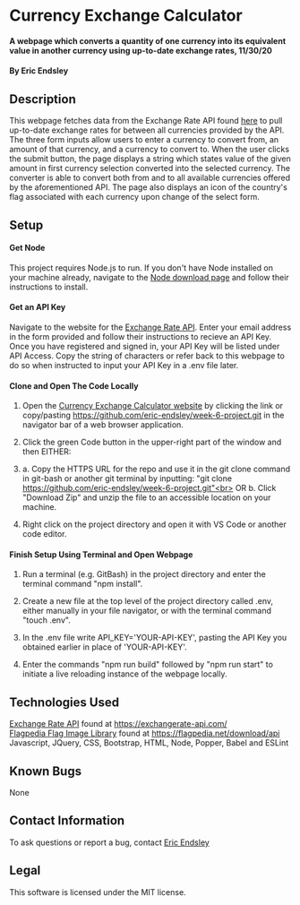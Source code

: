 # Currency Exchange Calculator

#### A webpage which converts a quantity of one currency into its equivalent value in another currency using up-to-date exchange rates, 11/30/20

#### By Eric Endsley

## Description
This webpage fetches data from the Exchange Rate API found [here](https://exchangerate-api.com//) to pull up-to-date exchange rates for between all currencies provided by the API. The three form inputs allow users to enter a currency to convert from, an amount of that currency, and a currency to convert to. When the user clicks the submit button, the page displays a string which states value of the given amount in first currency selection converted into the selected currency. The converter is able to convert both from and to all available currencies offered by the aforementioned API. The page also displays an icon of the country's flag associated with each currency upon change of the select form. 

## Setup
#### Get Node
This project requires Node.js to run. If you don't have Node installed on your machine already, navigate to the [Node download page](https://nodejs.org/en/download/) and follow their instructions to install.

#### Get an API Key
Navigate to the website for the [Exchange Rate API](https://www.exchangerate-api.com/). Enter your email address in the form provided and follow their instructions to recieve an API Key. Once you have registered and signed in, your API Key will be listed under API Access. Copy the string of characters or refer back to this webpage to do so when instructed to input your API Key in a .env file later. 

#### Clone and Open The Code Locally
 1. Open the [Currency Exchange Calculator website](https://github.com/eric-endsley/week-6-project.git) by clicking the link or copy/pasting https://github.com/eric-endsley/week-6-project.git in the navigator bar of a web browser application.

 2. Click the green Code button in the upper-right part of the window and then EITHER:

 3. a. Copy the HTTPS URL for the repo and use it in the git clone command in git-bash or another git terminal by inputting: "git clone https://github.com/eric-endsley/week-6-project.git"<br>
 OR b. Click "Download Zip" and unzip the file to an accessible location on your machine.

 4. Right click on the project directory and open it with VS Code or another code editor. 

#### Finish Setup Using Terminal and Open Webpage

 1. Run a terminal (e.g. GitBash) in the project directory and enter the terminal command "npm install".

 2. Create a new file at the top level of the project directory called .env, either manually in your file navigator, or with the terminal command "touch .env".

 3. In the .env file write API_KEY='YOUR-API-KEY', pasting the API Key you obtained earlier in place of 'YOUR-API-KEY'.

 4. Enter the commands "npm run build" followed by "npm run start" to initiate a live reloading instance of the webpage locally.

## Technologies Used
[Exchange Rate API](https://exchangerate-api.com/) found at https://exchangerate-api.com/<br>
[Flagpedia Flag Image Library](https://flagpedia.net/download/api) found at https://flagpedia.net/download/api<br>
Javascript, JQuery, CSS, Bootstrap, HTML, Node, Popper, Babel and ESLint

## Known Bugs
None

## Contact Information
To ask questions or report a bug, contact [Eric Endsley](mailto:eric.endsley4@gmail.com)

## Legal
This software is licensed under the MIT license.